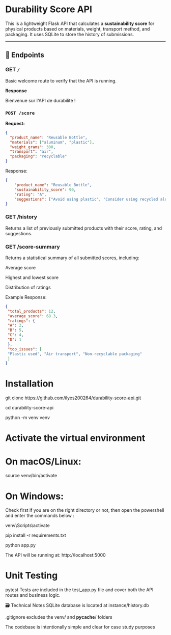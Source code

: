 # Durability Score API

This is a lightweight Flask API that calculates a **sustainability score** for physical products based on materials, weight, transport method, and packaging. It uses SQLite to store the history of submissions.

---

## 🔧 Endpoints

### GET `/`
Basic welcome route to verify that the API is running.

**Response**

Bienvenue sur l'API de durabilité !

### `POST /score`

**Request:**
```json
{
  "product_name": "Reusable Bottle", 
  "materials": ["aluminum", "plastic"],
  "weight_grams": 300,
  "transport": "air",
  "packaging": "recyclable"
}
```
Response:
```json
{
    "product_name": "Reusable Bottle",
    "sustainability_score": 90,
    "rating": "A",
    "suggestions": ["Avoid using plastic", "Consider using recycled aluminum", "Avoid air transport"]
}
```
### GET /history
Returns a list of previously submitted products with their score, rating, and suggestions.

### GET /score-summary
Returns a statistical summary of all submitted scores, including:

Average score

Highest and lowest score

Distribution of ratings

Example Response:
```json
{
 "total_products": 12,
 "average_score": 68.3,
 "ratings": {
 "A": 2,
 "B": 5,
 "C": 4,
 "D": 1
 },
 "top_issues": [
 "Plastic used", "Air transport", "Non-recyclable packaging"
 ]
}

```
# Installation

git clone https://github.com/ilyes200264/durability-score-api.git

cd durability-score-api

python -m venv venv

# Activate the virtual environment

# On macOS/Linux:

source venv/bin/activate

# On Windows:
Check first if you are on the right directory or not, then open the powershell and enter the commands below :

venv\Scripts\activate

pip install -r requirements.txt

python app.py

The API will be running at: http://localhost:5000

# Unit Testing

pytest
Tests are included in the test_app.py file and cover both the API routes and business logic.

🗃️ Technical Notes
SQLite database is located at instance/history.db

.gitignore excludes the venv/ and __pycache__/ folders

The codebase is intentionally simple and clear for case study purposes
